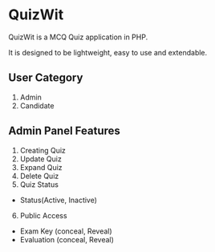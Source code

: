 # QuizWit

QuizWit is a MCQ Quiz application in PHP.

It is designed to be lightweight, easy to use and extendable.

## User Category

1. Admin
2. Candidate

## Admin Panel Features

1. Creating Quiz
2. Update Quiz
3. Expand Quiz
4. Delete Quiz
5. Quiz Status
- Status(Active, Inactive)
6. Public Access
- Exam Key (conceal, Reveal)
- Evaluation  (conceal, Reveal)

